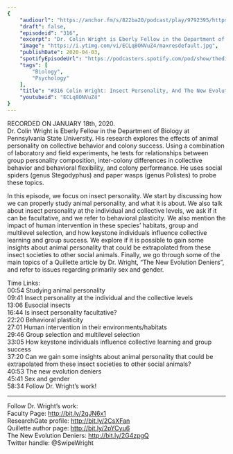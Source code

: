 ```yaml
---
{
	"audiourl": "https://anchor.fm/s/822ba20/podcast/play/9792395/https%3A%2F%2Fd3ctxlq1ktw2nl.cloudfront.net%2Fproduction%2F2020-0-19%2F44128406-44100-2-62288ad632faa.m4a",
	"draft": false,
	"episodeid": "316",
	"excerpt": "Dr. Colin Wright is Eberly Fellow in the Department of Biology at Pennsylvania State University. His research explores the effects of animal personality on collective behavior and colony success.  Using a combination of laboratory and field experiments, he tests for relationships between group personality composition, inter-colony differences in collective behavior and behavioral flexibility, and colony performance. He uses social spiders (genus Stegodyphus) and paper wasps (genus Polistes) to probe these topics.",
	"image": "https://i.ytimg.com/vi/ECLq8ONVuZ4/maxresdefault.jpg",
	"publishDate": 2020-04-03,
	"spotifyEpisodeUrl": "https://podcasters.spotify.com/pod/show/thedissenter/episodes/316-Colin-Wright-Insect-Personality--And-The-New-Evolution-Deniers-ea9beb",
	"tags": [
		"Biology",
		"Psychology"
	],
	"title": "#316 Colin Wright: Insect Personality, And The New Evolution Deniers",
	"youtubeid": "ECLq8ONVuZ4"
}
---
```

RECORDED ON JANUARY 18th, 2020.  
Dr. Colin Wright is Eberly Fellow in the Department of Biology at Pennsylvania State University. His research explores the effects of animal personality on collective behavior and colony success.  Using a combination of laboratory and field experiments, he tests for relationships between group personality composition, inter-colony differences in collective behavior and behavioral flexibility, and colony performance. He uses social spiders (genus Stegodyphus) and paper wasps (genus Polistes) to probe these topics.

In this episode, we focus on insect personality. We start by discussing how we can properly study animal personality, and what it is about. We also talk about insect personality at the individual and collective levels, we ask if it can be facultative, and we refer to behavioral plasticity. We also mention the impact of human intervention in these species’ habitats, group and multilevel selection, and how keystone individuals influence collective learning and group success. We explore if it is possible to gain some insights about animal personality that could be extrapolated from these insect societies to other social animals. Finally, we go through some of the main topics of a Quillette article by Dr. Wright, “The New Evolution Deniers”, and refer to issues regarding primarily sex and gender.

Time Links:  
<time>00:54</time> Studying animal personality  
<time>09:41</time> Insect personality at the individual and the collective levels  
<time>13:06</time> Eusocial insects  
<time>16:44</time> Is insect personality facultative?  
<time>22:20</time> Behavioral plasticity  
<time>27:01</time> Human intervention in their environments/habitats  
<time>29:46</time> Group selection and multilevel selection  
<time>33:05</time> How keystone individuals influence collective learning and group success  
<time>37:20</time> Can we gain some insights about animal personality that could be extrapolated from these insect societies to other social animals?  
<time>40:53</time> The new evolution deniers  
<time>45:41</time> Sex and gender  
<time>58:34</time> Follow Dr. Wright’s work!

---

Follow Dr. Wright’s work:  
Faculty Page: http://bit.ly/2qJN6x1  
ResearchGate profile: http://bit.ly/2CsXFan  
Quillette author page: http://bit.ly/2pYCyu6  
The New Evolution Deniers: http://bit.ly/2G4zpgQ  
Twitter handle: @SwipeWright
